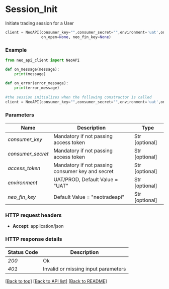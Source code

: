 # **Session_Init**
Initiate trading session for a User

```python
client = NeoAPI(consumer_key="",consumer_secret="",environment='uat',on_message=None, on_error=None, on_close=None,
                on_open=None, neo_fin_key=None)
```

### Example

```python
from neo_api_client import NeoAPI

def on_message(message):
    print(message)
    
def on_error(error_message):
    print(error_message)
    
#the session initializes when the following constructor is called
client = NeoAPI(consumer_key="",consumer_secret="",environment='uat',on_message=on_message, on_error=on_error, neo_fin_key="neotradeapi")
```
### Parameters

| Name                        | Description                                      | Type           |
|-----------------------------|--------------------------------------------------|----------------|
| *consumer_key*              | Mandatory if not passing access token            | Str [optional] |
| *consumer_secret*           | Mandatory if not passing access token            | Str [optional] |
| *access_token*              | Mandatory if not passing consumer key and secret | Str [optional] |
| *environment*               | UAT/PROD, Default Value = "UAT"                  | Str [optional] |
| *neo_fin_key*               | Default Value = "neotradeapi"                    | Str [optional] |


### HTTP request headers

 - **Accept**: application/json

### HTTP response details

| Status Code | Description                                  |
|-------------|----------------------------------------------|
| *200*       | Ok                                           |
| *401*       | Invalid or missing input parameters          |


[[Back to top]](#) [[Back to API list]](../README.md#documentation-for-api-endpoints) [[Back to README]](../README.md)
